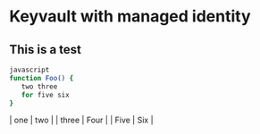 Keyvault with managed identity
==============================

This is a test
-----------------

```sh
javascript
function Foo() {
   two three
   for five six
}
```

| one | two |
| three | Four |
| Five | Six |

